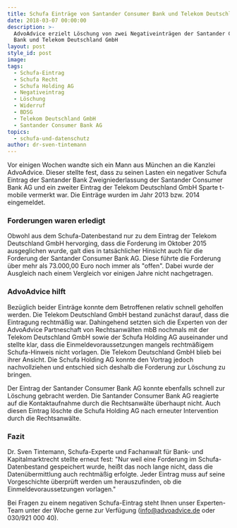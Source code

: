 ```yaml
---
title: Schufa Einträge von Santander Consumer Bank und Telekom Deutschland gelöscht
date: 2018-03-07 00:00:00
description: >-
  AdvoAdvice erzielt Löschung von zwei Negativeinträgen der Santander Consumer
  Bank und Telekom Deutschland GmbH
layout: post
style_id: post
image:
tags:
  - Schufa-Eintrag
  - Schufa Recht
  - Schufa Holding AG
  - Negativeintrag
  - Löschung
  - Widerruf
  - BDSG
  - Telekom Deutschland GmbH
  - Santander Consumer Bank AG
topics:
  - schufa-und-datenschutz
author: dr-sven-tintemann
---
```


Vor einigen Wochen wandte sich ein Mann aus M&uuml;nchen an die Kanzlei AdvoAdvice. Dieser stellte fest, dass zu seinen Lasten ein negativer Schufa Eintrag der Santander Bank Zweigniederlassung der Santander Consumer Bank AG und ein zweiter Eintrag der Telekom Deutschland GmbH Sparte t-mobile vermerkt war. Die Eintr&auml;ge wurden im Jahr 2013 bzw. 2014 eingemeldet.

### Forderungen waren erledigt

Obwohl aus dem Schufa-Datenbestand nur zu dem Eintrag der Telekom Deutschland GmbH hervorging, dass die Forderung im Oktober 2015 ausgeglichen wurde, galt dies in tats&auml;chlicher Hinsicht auch f&uuml;r die Forderung der Santander Consumer Bank AG. Diese f&uuml;hrte die Forderung &uuml;ber mehr als 73.000,00 Euro noch immer als "offen". Dabei wurde der Ausgleich nach einem Vergleich vor einigen Jahre nicht nachgetragen.

### AdvoAdvice hilft

Bez&uuml;glich beider Eintr&auml;ge konnte dem Betroffenen relativ schnell geholfen werden. Die Telekom Deutschland GmbH bestand zun&auml;chst darauf, dass die Eintragung rechtm&auml;&szlig;ig war. Dahingehend setzten sich die Experten von der AdvoAdvice Partneschaft von Rechtsanw&auml;lten mbB nochmals mit der Telekom Deutschland GmbH sowie der Schufa Holding AG auseinander und stellte klar, dass die Einmeldevoraussetzungen mangels rechtm&auml;&szlig;igem Schufa-Hinweis nicht vorlagen. Die Telekom Deutschland GmbH blieb bei ihrer Ansicht. Die Schufa Holding AG konnte den Vortrag jedoch nachvollziehen und entschied sich deshalb die Forderung zur L&ouml;schung zu bringen.

Der Eintrag der Santander Consumer Bank AG konnte ebenfalls schnell zur L&ouml;schung gebracht werden. Die Santander Consumer Bank AG reagierte auf die Kontaktaufnahme durch die Rechtsanw&auml;lte &uuml;berhaupt nicht. Auch diesen Eintrag l&ouml;schte die Schufa Holding AG nach erneuter Intervention durch die Rechtsanw&auml;lte.

### Fazit

Dr. Sven Tintemann, Schufa-Experte und Fachanwalt f&uuml;r Bank- und Kapitalmarktrecht stellte erneut fest: "Nur weil eine Forderung im Schufa-Datenbestand gespeichert wurde, hei&szlig;t das noch lange nicht, dass die Daten&uuml;bermittlung auch rechtm&auml;&szlig;ig erfolgte. Jeder Eintrag muss auf seine Vorgeschichte &uuml;berpr&uuml;ft werden um herauszufinden, ob die Einmeldevoraussetzungen vorlagen."

Bei Fragen zu einem negativen Schufa-Eintrag steht Ihnen unser Experten-Team unter der Woche gerne zur Verf&uuml;gung (info@advoadvice.de oder 030/921 000 40).

&nbsp;